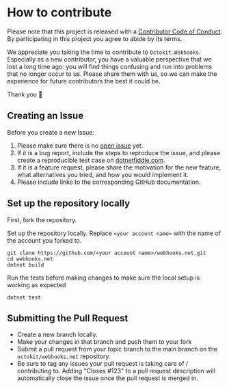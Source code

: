 # How to contribute

Please note that this project is released with a [Contributor Code of Conduct](CODE_OF_CONDUCT.md).
By participating in this project you agree to abide by its terms.

We appreciate you taking the time to contribute to `Octokit.Webhooks`. Especially as a new contributor, you have a valuable perspective that we lost a long time ago: you will find things confusing and run into problems that no longer occur to us. Please share them with us, so we can make the experience for future contributors the best it could be.

Thank you 💖

## Creating an Issue

Before you create a new Issue:

1. Please make sure there is no [open issue](https://github.com/octokit/webhooks.net/issues) yet.
2. If it is a bug report, include the steps to reproduce the issue, and please create a reproducible test case on [dotnetfiddle.com](https://dotnetfiddle.net/).
3. If it is a feature request, please share the motivation for the new feature, what alternatives you tried, and how you would implement it.
4. Please include links to the corresponding GitHub documentation.

## Set up the repository locally

First, fork the repository.

Set up the repository locally. Replace `<your account name>` with the name of the account you forked to.

```shell
git clone https://github.com/<your account name>/webhooks.net.git
cd webhooks.net
dotnet build
```

Run the tests before making changes to make sure the local setup is working as expected

```shell
dotnet test
```

## Submitting the Pull Request

- Create a new branch locally.
- Make your changes in that branch and push them to your fork
- Submit a pull request from your topic branch to the main branch on the `octokit/webhooks.net` repository.
- Be sure to tag any issues your pull request is taking care of / contributing to. Adding "Closes #123" to a pull request description will automatically close the issue once the pull request is merged in.

